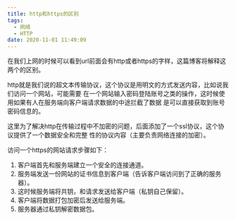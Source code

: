 ```yaml
---
title: http和https的区别
tags:
  - 网络
  - HTTP
date: 2020-11-01 11:49:09
---
```


在我们上网的时候可以看到url前面会有http或者https的字样，这篇博客将解释这两个的区别。

<!--more-->

http就是我们说的超文本传输协议，这个协议是用明文的方式发送内容，比如说我们访问一个网站，可能需要
在一个网站输入密码登陆账号之类的操作，这时候使用如果有人在服务端向客户端请求数据的中途拦截了数据
是可以直接获取到账号密码信息的。

这里为了解决http在传输过程中不加密的问题，后面添加了一个ssl协议，这个协议提供了一个数据安全和完整
性的协议内容（主要负责网络连接的加密）。

访问一个https的网站请求步骤如下：

1. 客户端首先和服务端建立一个安全的连接通道。
2. 服务端发送一份网站的证书信息到客户端（告诉客户端访问到了正确的服务器）。
3. 这时候服务端将共钥，和请求发送给客户端（私钥自己保留）。
4. 客户端将数据打包加密后发送给服务端。
5. 服务器通过私钥解密数据包。
